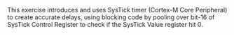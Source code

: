 This exercise introduces and uses SysTick timer (Cortex-M Core Peripheral) to create accurate delays, using blocking code by pooling over bit-16 of SysTick Control Register to check if the SysTick Value register hit 0.

